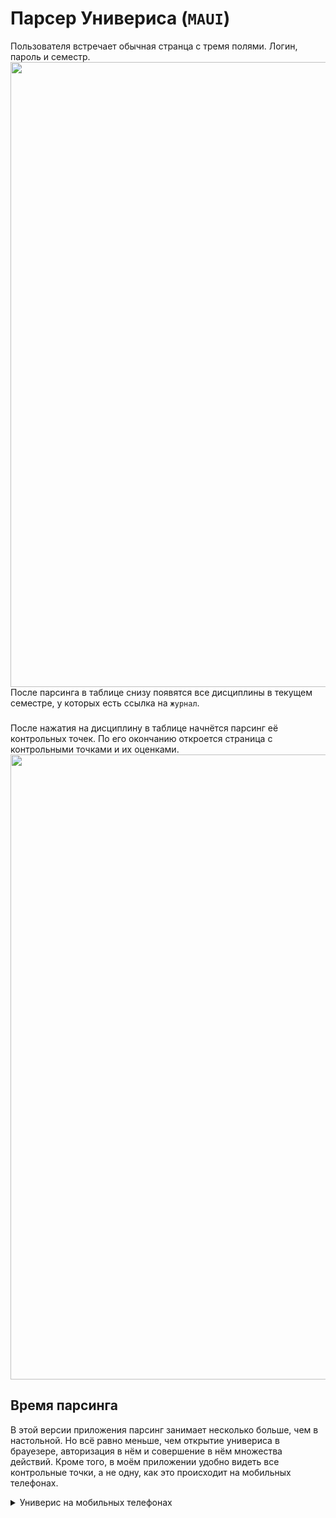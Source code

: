 # Парсер Универиса (`MAUI`)
Пользователя встречает обычная странца с тремя полями. Логин, пароль и семестр.  
<img src="https://user-images.githubusercontent.com/91720469/212726621-848a2a8f-0484-4709-aaec-a05e38b172d9.png" height="1000">  
После парсинга в таблице снизу появятся все дисциплины в текущем семестре, у которых есть ссылка на `журнал`.
### 
После нажатия на дисциплину в таблице начнётся парсинг её контрольных точек. По его окончанию откроется страница с контрольными точками и их оценками.  
<img src="https://user-images.githubusercontent.com/91720469/212727269-7c7a3064-ffb9-44c4-8858-e7f03b23a897.png" height="1000">
## Время парсинга
В этой версии приложения парсинг занимает несколько больше, чем в настольной. Но всё равно меньше, чем открытие универиса в брауезере, авторизация в нём и совершение
в нём множества действий. Кроме того, в моём приложении удобно видеть все контрольные точки, а не одну, как это происходит на мобильных телефонах.
<details>
  <summary>Универис на мобильных телефонах</summary>
  <img src="https://user-images.githubusercontent.com/91720469/212728281-2b3f0c54-1222-40c2-9dd7-2de6c6bdcddd.jpg" height="1000">
</details>
